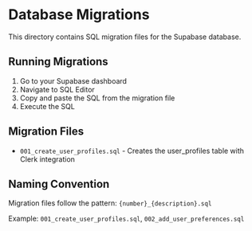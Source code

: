 # Database Migrations

This directory contains SQL migration files for the Supabase database.

## Running Migrations

1. Go to your Supabase dashboard
2. Navigate to SQL Editor
3. Copy and paste the SQL from the migration file
4. Execute the SQL

## Migration Files

- `001_create_user_profiles.sql` - Creates the user_profiles table with Clerk integration

## Naming Convention

Migration files follow the pattern: `{number}_{description}.sql`

Example: `001_create_user_profiles.sql`, `002_add_user_preferences.sql`
